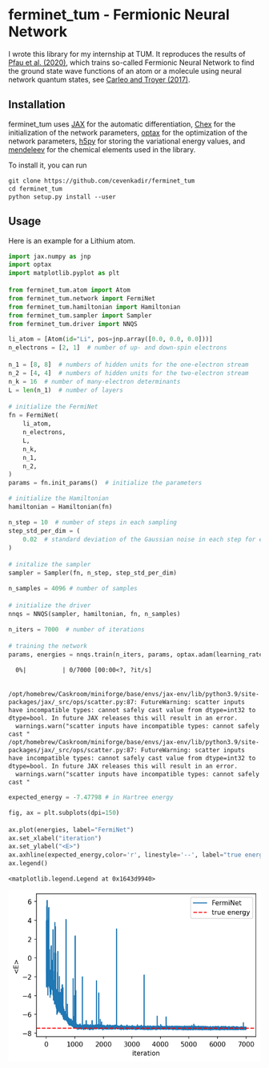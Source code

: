 # ferminet_tum - Fermionic Neural Network
I wrote this library for my internship at TUM. It reproduces the results of [Pfau et al. (2020)](https://link.aps.org/doi/10.1103/PhysRevResearch.2.033429 "Ab initio solution of the many-electron Schrödinger equation with deep neural networks"), which trains so-called Fermionic Neural Network to find the ground state wave functions of an atom or a molecule using neural network quantum states, see [Carleo and Troyer (2017)](https://dx.doi.org/10.1126/science.aag2302 "Solving the quantum many-body problem with artificial neural networks").

## Installation

ferminet_tum uses [JAX](https://github.com/google/jax) for the automatic differentiation, [Chex](https://github.com/deepmind/chex) for the initialization of the network parameters, [optax](https://github.com/deepmind/optax) for the optimization of the network parameters, [h5py](https://github.com/h5py/h5py) for storing the variational energy values, and [mendeleev](https://github.com/lmmentel/mendeleev) for the chemical elements used in the library.

To install it, you can run
```
git clone https://github.com/cevenkadir/ferminet_tum
cd ferminet_tum
python setup.py install --user
``` 

## Usage
Here is an example for a Lithium atom.


```python
import jax.numpy as jnp
import optax
import matplotlib.pyplot as plt

from ferminet_tum.atom import Atom
from ferminet_tum.network import FermiNet
from ferminet_tum.hamiltonian import Hamiltonian
from ferminet_tum.sampler import Sampler
from ferminet_tum.driver import NNQS
```


```python
li_atom = [Atom(id="Li", pos=jnp.array([0.0, 0.0, 0.0]))]
n_electrons = [2, 1]  # number of up- and down-spin electrons

n_1 = [8, 8]  # numbers of hidden units for the one-electron stream
n_2 = [4, 4]  # numbers of hidden units for the two-electron stream
n_k = 16  # number of many-electron determinants
L = len(n_1)  # number of layers

# initialize the FermiNet
fn = FermiNet(
    li_atom,
    n_electrons,
    L,
    n_k,
    n_1,
    n_2,
)
params = fn.init_params()  # initialize the parameters
```


```python
# initialize the Hamiltonian
hamiltonian = Hamiltonian(fn)
```


```python
n_step = 10  # number of steps in each sampling
step_std_per_dim = (
    0.02  # standard deviation of the Gaussian noise in each step for each dimension
)

# initalize the sampler
sampler = Sampler(fn, n_step, step_std_per_dim)
```


```python
n_samples = 4096 # number of samples

# initialize the driver
nnqs = NNQS(sampler, hamiltonian, fn, n_samples)
```


```python
n_iters = 7000  # number of iterations

# training the network
params, energies = nnqs.train(n_iters, params, optax.adam(learning_rate=1e-3))
```


      0%|          | 0/7000 [00:00<?, ?it/s]


    /opt/homebrew/Caskroom/miniforge/base/envs/jax-env/lib/python3.9/site-packages/jax/_src/ops/scatter.py:87: FutureWarning: scatter inputs have incompatible types: cannot safely cast value from dtype=int32 to dtype=bool. In future JAX releases this will result in an error.
      warnings.warn("scatter inputs have incompatible types: cannot safely cast "
    /opt/homebrew/Caskroom/miniforge/base/envs/jax-env/lib/python3.9/site-packages/jax/_src/ops/scatter.py:87: FutureWarning: scatter inputs have incompatible types: cannot safely cast value from dtype=int32 to dtype=bool. In future JAX releases this will result in an error.
      warnings.warn("scatter inputs have incompatible types: cannot safely cast "



```python
expected_energy = -7.47798 # in Hartree energy
```


```python
fig, ax = plt.subplots(dpi=150)

ax.plot(energies, label="FermiNet")
ax.set_xlabel("iteration")
ax.set_ylabel("<E>")
ax.axhline(expected_energy,color='r', linestyle='--', label="true energy")
ax.legend()
```




    <matplotlib.legend.Legend at 0x1643d9940>




    
![png](README_files/README_10_1.png)
    



```python

```
